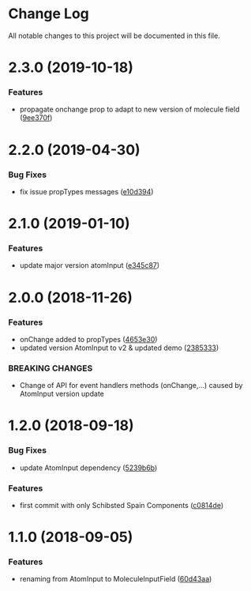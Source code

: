 # Change Log

All notable changes to this project will be documented in this file.

<a name="2.3.0"></a>
# 2.3.0 (2019-10-18)


### Features

* propagate onchange prop to adapt to new version of molecule field ([9ee370f](https://github.com/SUI-Components/sui-components/commit/9ee370f))



<a name="2.2.0"></a>
# 2.2.0 (2019-04-30)


### Bug Fixes

* fix issue propTypes messages ([e10d394](https://github.com/SUI-Components/sui-components/commit/e10d394))



<a name="2.1.0"></a>
# 2.1.0 (2019-01-10)


### Features

* update major version atomInput ([e345c87](https://github.com/SUI-Components/sui-components/commit/e345c87))



<a name="2.0.0"></a>
# 2.0.0 (2018-11-26)


### Features

* onChange added to propTypes ([4653e30](https://github.com/SUI-Components/sui-components/commit/4653e30))
* updated version AtomInput to v2 & updated demo ([2385333](https://github.com/SUI-Components/sui-components/commit/2385333))


### BREAKING CHANGES

* Change of API for event handlers methods (onChange,...) caused by AtomInput version update



<a name="1.2.0"></a>
# 1.2.0 (2018-09-18)


### Bug Fixes

* update AtomInput dependency ([5239b6b](https://github.com/SUI-Components/sui-components/commit/5239b6b))


### Features

* first commit with only Schibsted Spain Components ([c0814de](https://github.com/SUI-Components/sui-components/commit/c0814de))



<a name="1.1.0"></a>
# 1.1.0 (2018-09-05)


### Features

* renaming from AtomInput to MoleculeInputField ([60d43aa](https://github.com/SUI-Components/sui-components/commit/60d43aa))



